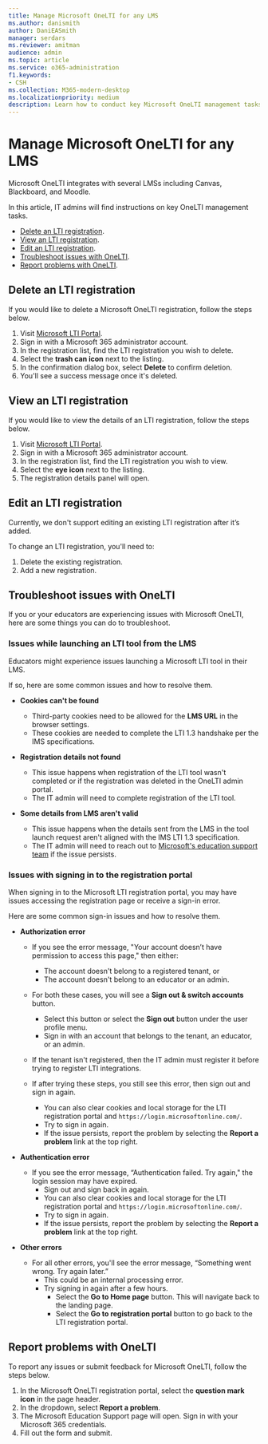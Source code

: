 ```yaml
---
title: Manage Microsoft OneLTI for any LMS
ms.author: danismith
author: DaniEASmith
manager: serdars
ms.reviewer: amitman 
audience: admin
ms.topic: article
ms.service: o365-administration
f1.keywords:
- CSH
ms.collection: M365-modern-desktop
ms.localizationpriority: medium
description: Learn how to conduct key Microsoft OneLTI management tasks including deleting, viewing, editing, and troubleshooting.
---
```


# Manage Microsoft OneLTI for any LMS

Microsoft OneLTI integrates with several LMSs including Canvas, Blackboard, and Moodle.

In this article, IT admins will find instructions on key OneLTI management tasks.

- [Delete an LTI registration](#delete-an-lti-registration).
- [View an LTI registration](#view-an-lti-registration).
- [Edit an LTI registration](#edit-an-lti-registration).
- [Troubleshoot issues with OneLTI](#troubleshoot-issues-with-onelti).
- [Report problems with OneLTI](#report-problems-with-onelti).

## Delete an LTI registration

If you would like to delete a Microsoft OneLTI registration, follow the steps below.

1. Visit [Microsoft LTI Portal](https://lti.microsoft.com/).
2. Sign in with a Microsoft 365 administrator account.
3. In the registration list, find the LTI registration you wish to delete.
4. Select the **trash can icon** next to the listing.
5. In the confirmation dialog box, select **Delete** to confirm deletion.
6. You'll see a success message once it's deleted.

## View an LTI registration

If you would like to view the details of an LTI registration, follow the steps below.

1. Visit [Microsoft LTI Portal](https://lti.microsoft.com/).
2. Sign in with a Microsoft 365 administrator account.
3. In the registration list, find the LTI registration you wish to view.
4. Select the **eye icon** next to the listing.
5. The registration details panel will open.

## Edit an LTI registration

Currently, we don't support editing an existing LTI registration after it’s added.

To change an LTI registration, you'll need to:

1. Delete the existing registration.
2. Add a new registration.

## Troubleshoot issues with OneLTI

If you or your educators are experiencing issues with Microsoft OneLTI, here are some things you can do to troubleshoot.

### Issues while launching an LTI tool from the LMS

Educators might experience issues launching a Microsoft LTI tool in their LMS.

If so, here are some common issues and how to resolve them.

- **Cookies can't be found**
  - Third-party cookies need to be allowed for the **LMS URL** in the browser settings.
  - These cookies are needed to complete the LTI 1.3 handshake per the IMS specifications.

- **Registration details not found**
  - This issue happens when registration of the LTI tool wasn't completed or if the registration was deleted in the OneLTI admin portal.
  - The IT admin will need to complete registration of the LTI tool.

- **Some details from LMS aren't valid**
  - This issue happens when the details sent from the LMS in the tool launch request aren't aligned with the IMS LTI 1.3 specification.
  - The IT admin will need to reach out to [Microsoft's education support team](https://edusupport.microsoft.com/support?product_id=lti_apps&platform_id=web) if the issue persists.

### Issues with signing in to the registration portal

When signing in to the Microsoft LTI registration portal, you may have issues accessing the registration page or receive a sign-in error.

Here are some common sign-in issues and how to resolve them.

- **Authorization error**
  - If you see the error message, "Your account doesn’t have permission to access this page," then either:
    - The account doesn't belong to a registered tenant, or
    - The account doesn't belong to an educator or an admin.

  - For both these cases, you will see a **Sign out & switch accounts** button.
    - Select this button or select the **Sign out** button under the user profile menu.
    - Sign in with an account that belongs to the tenant, an educator, or an admin.

  - If the tenant isn't registered, then the IT admin must register it before trying to register LTI integrations.

  - If after trying these steps, you still see this error, then sign out and sign in again.
    - You can also clear cookies and local storage for the LTI registration portal and `https://login.microsoftonline.com/`.
    - Try to sign in again.
    - If the issue persists, report the problem by selecting the **Report a problem** link at the top right.

- **Authentication error**
  - If you see the error message, “Authentication failed. Try again," the login session may have expired.
    - Sign out and sign back in again.
    - You can also clear cookies and local storage for the LTI registration portal and `https://login.microsoftonline.com/`.
    - Try to sign in again.
    - If the issue persists, report the problem by selecting the **Report a problem** link at the top right.

- **Other errors**
  - For all other errors, you'll see the error message, “Something went wrong. Try again later.”
    - This could be an internal processing error.
    - Try signing in again after a few hours.
      - Select the **Go to Home page** button. This will navigate back to the landing page.
      - Select the **Go to registration portal** button to go back to the LTI registration portal.

## Report problems with OneLTI

To report any issues or submit feedback for Microsoft OneLTI, follow the steps below.

1. In the Microsoft OneLTI registration portal, select the **question mark icon** in the page header.
2. In the dropdown, select **Report a problem**.
3. The Microsoft Education Support page will open. Sign in with your Microsoft 365 credentials.
4. Fill out the form and submit.
